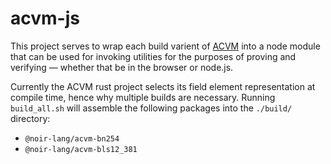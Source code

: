 # acvm-js

This project serves to wrap each build varient of [ACVM](https://github.com/noir-lang/acvm) into a node module that can be used for invoking utilities for the purposes of proving and verifying — whether that be in the browser or node.js.

Currently the ACVM rust project selects its field element representation at compile time, hence why multiple builds are necessary. Running `build_all.sh` will assemble the following packages into the `./build/` directory:

- `@noir-lang/acvm-bn254`
- `@noir-lang/acvm-bls12_381`
